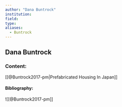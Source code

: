 ```yaml
---
author: "Dana Buntrock"
institution:
field:
type:
aliases:
  - Buntrock
---
```


## Dana Buntrock

### Content:
[[@Buntrock2017-pm|Prefabricated Housing In Japan]]

#### Bibliography:

![[@Buntrock2017-pm]]